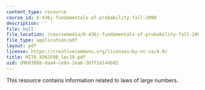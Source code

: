 ```yaml
---
content_type: resource
course_id: 6-436j-fundamentals-of-probability-fall-2008
description: ''
file: null
file_location: /coursemedia/6-436j-fundamentals-of-probability-fall-2008/d9b9306bdaa4ce0a2ea62bff1d144b82_MIT6_436JF08_lec19.pdf
file_type: application/pdf
layout: pdf
license: https://creativecommons.org/licenses/by-nc-sa/4.0/
title: MIT6_436JF08_lec19.pdf
uid: d9b9306b-daa4-ce0a-2ea6-2bff1d144b82
---
```

This resource contains information related to laws of large numbers.